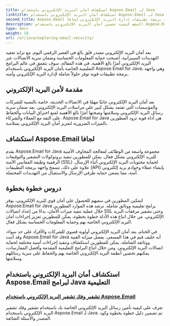 ```yaml
---
title: استكشاف أمان البريد الإلكتروني باستخدام Aspose.Email لـ Java
linktitle: استكشاف أمان البريد الإلكتروني باستخدام Aspose.Email لـ Java
second_title: Aspose.Email واجهة برمجة تطبيقات إدارة البريد الإلكتروني لجافا
description: اكتشف كيفية تحسين أمان البريد الإلكتروني باستخدام Aspose.Email لـ Java. استكشف البرامج التعليمية خطوة بخطوة وأفضل الممارسات.
type: docs
weight: 18
url: /ar/java/exploring-email-security/
---
```


يعد أمان البريد الإلكتروني مصدر قلق بالغ في العصر الرقمي اليوم. مع تزايد تعقيد التهديدات السيبرانية، أصبحت حماية المعلومات الحساسة وضمان سرية الاتصالات عبر البريد الإلكتروني أمرًا بالغ الأهمية. في هذه المقالة، سوف نتعمق في عالم البرامج التعليمية الخاصة بأمان البريد الإلكتروني باستخدام Aspose.Email for Java، وهي واجهة برمجة تطبيقات قوية توفر حلولاً شاملة لإدارة البريد الإلكتروني وأمنه.

## مقدمة لأمن البريد الإلكتروني

يعد أمان البريد الإلكتروني جانبًا مهمًا في الاتصالات الحديثة، خاصة بالنسبة للشركات والمؤسسات التي تعتمد بشكل كبير على مراسلات البريد الإلكتروني. يعد ضمان سرية رسائل البريد الإلكتروني وسلامتها وصحتها أمرًا بالغ الأهمية لمنع اختراق البيانات والحفاظ على الثقة مع العملاء والشركاء. Aspose.Email for Java هي أداة قوية تزود المطورين بالميزات الضرورية لتعزيز أمان البريد الإلكتروني بسلاسة.

## استكشاف Aspose.Email لجافا

يقدم Aspose.Email for Java مجموعة واسعة من الوظائف لمعالجة المخاوف الأمنية للبريد الإلكتروني بشكل فعال. يمكن للمطورين تنفيذ بروتوكولات التشفير والتوقيعات الرقمية وطبقة المقابس الآمنة (SSL) لحماية محتويات البريد الإلكتروني أثناء الإرسال. علاوة على ذلك، تسمح واجهة برمجة التطبيقات (API) بإنشاء عملاء وخوادم بريد إلكتروني آمنة، مما يضمن حماية طرفي الإرسال والاستقبال من التهديدات المحتملة.

## دروس خطوة بخطوة

لتمكين المطورين في سعيهم للحصول على أمان قوي للبريد الإلكتروني، يوفر Aspose.Email for Java برامج تعليمية ووثائق شاملة. ترشد هذه الموارد المطورين خلال عملية تنفيذ ميزات الأمان، بدءًا من إعداد اتصالات SSL وحتى تشفير مرفقات البريد الإلكتروني. من خلال اتباع هذه الأدلة خطوة بخطوة، يمكن للمطورين تعزيز إجراءات أمان البريد الإلكتروني الخاصة بهم وحماية المعلومات الحساسة بشكل فعال.

في الختام، يعد أمان البريد الإلكتروني أولوية قصوى للشركات والأفراد على حد سواء، وقد أثبت Aspose.Email for Java أنه حليف قيم في هذا المسعى. بفضل ميزاته الغنية ووثائقه الشاملة، يمكن للمطورين استكشاف وتنفيذ إجراءات أمنية مختلفة لحماية اتصالات البريد الإلكتروني. ومن خلال اتباع البرامج التعليمية المقدمة وأفضل الممارسات، يمكنهم تحصين أنظمة البريد الإلكتروني الخاصة بهم والحفاظ على سرية رسائلهم وسلامتها.

## استكشاف أمان البريد الإلكتروني باستخدام Aspose.Email لبرامج Java التعليمية
### [تشفير وفك تشفير البريد الإلكتروني باستخدام Aspose.Email](./email-encryption-and-decryption/)
تعرف على كيفية تأمين رسائل البريد الإلكتروني الخاصة بك باستخدام تشفير وفك تشفير البريد الإلكتروني باستخدام Aspose.Email لـ Java. تم تضمين دليل خطوة بخطوة وكود المصدر والأسئلة الشائعة.